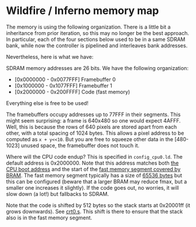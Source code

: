 # Wildfire / Inferno memory map

The memory is using the following organization. There is a little bit a inheritance from
prior iteration, so this may no longer be the best approach. In particular, each of the four
sections below used to be in a same SDRAM bank, while now the controller is pipelined and interleaves bank addresses.

Nevertheless, here is what we have:

SDRAM memory addresses are 26 bits. We have the following organization:
- [0x0000000 - 0x0077FFF] Framebuffer 0
- [0x1000000 - 0x1077FFF] Framebuffer 1
- [0x2000000 - 0x200FFFF] Code (fast memory)

Everything else is free to be used!

The framebuffers occupy addresses up to 77FFF in their segments. This might seem surprising: a frame is 640x480 so one would expect 4AFFF. Well, this is because the rows of 640 pixels are stored apart from each other, with a total spacing of 1024 bytes. This allows a pixel address to be computed as `x + y<<10`. But you are free to  squeeze other data in the [480-1023] unused space, the framebuffer does not touch it.

Where will the CPU code endup? This is specified in `config_cpu0.ld`. The default address is 0x2000000. Note that this address matches both [the CPU boot address](../wildfire.ice) and the start of the [fast memory segment covered by BRAM](../wildfire.ice). The fast memory segment typically has a size of [65536 bytes](../ash/bram_segment_ram_32bits.ice) but this can be configured (beware that a larger BRAM may reduce fmax, but a smaller one increases it slightly). If the code goes out, no worries, it will slow down (a lot!) but fallbacks to SDRAM.

Note that the code is shifted by 512 bytes so the stack starts at 0x20001ff (it grows downwards). See [crt0.s](../smoke/crt0.s). This shift is there to ensure that the stack also is in the fast memory segment.
